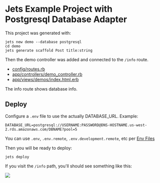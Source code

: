 # Jets Example Project with Postgresql Database Adapter

This project was generated with:

    jets new demo --database postgresql
    cd demo
    jets generate scaffold Post title:string

Then the demo controller was added and connected to the `/info` route.

* [config/routes.rb](config/routes.rb)
* [app/controllers/demo_controller.rb](app/controllers/demo_controller.rb)
* [app/views/demos/index.html.erb](app/views/demos/index.html.erb)

The info route shows database info.

## Deploy

Configure a `.env` file to use the actually DATABASE_URL. Example:

    DATABASE_URL=postgresql://USERNAME:PASSWORD@DNS-HOSTNAME.us-west-2.rds.amazonaws.com/DBNAME?pool=5

You can use `.env`, `.env.remote`, `.env.development.remote`, etc per [Env Files](http://rubyonjets.com/docs/env-files/)

Then you will be ready to deploy:

    jets deploy

If you visit the `/info` path, you'll should see something like this:

![](https://raw.githubusercontent.com/tongueroo/jets-example-postgresql/master/screenshots/api-gateway-postgresql-info.png)